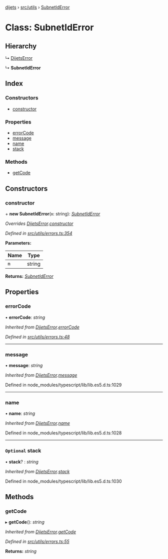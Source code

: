 [dijets](../README.md) › [src/utils](../modules/src_utils.md) › [SubnetIdError](src_utils.subnetiderror.md)

# Class: SubnetIdError

## Hierarchy

  ↳ [DijetsError](src_utils.dijetserror.md)

  ↳ **SubnetIdError**

## Index

### Constructors

* [constructor](src_utils.subnetiderror.md#constructor)

### Properties

* [errorCode](src_utils.subnetiderror.md#errorcode)
* [message](src_utils.subnetiderror.md#message)
* [name](src_utils.subnetiderror.md#name)
* [stack](src_utils.subnetiderror.md#optional-stack)

### Methods

* [getCode](src_utils.subnetiderror.md#getcode)

## Constructors

###  constructor

\+ **new SubnetIdError**(`m`: string): *[SubnetIdError](src_utils.subnetiderror.md)*

*Overrides [DijetsError](src_utils.dijetserror.md).[constructor](src_utils.dijetserror.md#constructor)*

*Defined in [src/utils/errors.ts:354](https://github.com/Dijets-Inc/dijetsjs/blob/master/src/utils/errors.ts#L354)*

**Parameters:**

Name | Type |
------ | ------ |
`m` | string |

**Returns:** *[SubnetIdError](src_utils.subnetiderror.md)*

## Properties

###  errorCode

• **errorCode**: *string*

*Inherited from [DijetsError](src_utils.dijetserror.md).[errorCode](src_utils.dijetserror.md#errorcode)*

*Defined in [src/utils/errors.ts:48](https://github.com/Dijets-Inc/dijetsjs/blob/master/src/utils/errors.ts#L48)*

___

###  message

• **message**: *string*

*Inherited from [DijetsError](src_utils.dijetserror.md).[message](src_utils.dijetserror.md#message)*

Defined in node_modules/typescript/lib/lib.es5.d.ts:1029

___

###  name

• **name**: *string*

*Inherited from [DijetsError](src_utils.dijetserror.md).[name](src_utils.dijetserror.md#name)*

Defined in node_modules/typescript/lib/lib.es5.d.ts:1028

___

### `Optional` stack

• **stack**? : *string*

*Inherited from [DijetsError](src_utils.dijetserror.md).[stack](src_utils.dijetserror.md#optional-stack)*

Defined in node_modules/typescript/lib/lib.es5.d.ts:1030

## Methods

###  getCode

▸ **getCode**(): *string*

*Inherited from [DijetsError](src_utils.dijetserror.md).[getCode](src_utils.dijetserror.md#getcode)*

*Defined in [src/utils/errors.ts:55](https://github.com/Dijets-Inc/dijetsjs/blob/master/src/utils/errors.ts#L55)*

**Returns:** *string*

